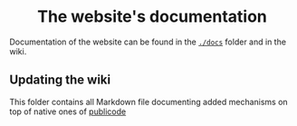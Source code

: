 <h1 align="center">The website's documentation</h1>

Documentation of the website can be found in the
[`./docs`](https://github.com/datagir/nosgestesclimat-site/tree/master/docs)
folder and in the wiki.

## Updating the wiki

This folder contains all Markdown file documenting added mechanisms on top of
native ones of [publicode](https://publi.codes/docs/m%C3%A9canismes)
